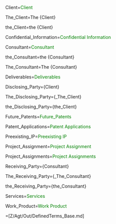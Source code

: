 Client=<font color="green">Client</font>

The_Client=The {Client}

the_Client=the {Client}

Confidential_Information=<font color="green">Confidential Information</font>

Consultant=<font color="green">Consultant</font>

the_Consultant=the {Consultant}

The_Consultant=The {Consultant}

Deliverables=<font color="green">Deliverables</font>

Disclosing_Party={Client}

The_Disclosing_Party={_The_Client}

the_Disclosing_Party={the_Client}

Future_Patents=<font color="green">Future_Patents</font>

Patent_Applications=<font color="green">Patent Applications</font>

Preexisting_IP=<font color="green">Preexisting IP</font>

Project_Assignment=<font color="green">Project Assignment</font>

Project_Assignments=<font color="green">Project Assignments</font>

Receiving_Party={Consultant}

The_Receiving_Party={_The_Consultant}

the_Receiving_Party={the_Consultant}

Services=<font color="green">Services</font>

Work_Product=<font color="green">Work Product</font>

=[Z/Agt/Out/DefinedTerms_Base.md]

